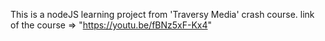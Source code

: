 This is a nodeJS learning project from 'Traversy Media' crash course.
link of the course => "https://youtu.be/fBNz5xF-Kx4"
